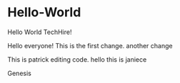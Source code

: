 # Hello-World
Hello World TechHire!


Hello everyone! This is the first change. 
another change

This is patrick editing code.
hello this is janiece

Genesis
